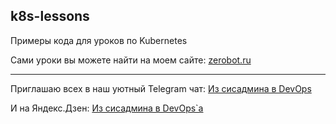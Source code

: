 ## k8s-lessons
Примеры кода для уроков по Kubernetes

Сами уроки вы можете найти на моем сайте: [zerobot.ru](https://zerobot.ru/r/instrumenty-devops/kubernetes/?utm_source=github&utm_medium=repo&utm_campaign=k8s-lessons&utm_content=md)

---

Приглашаю всех в наш уютный Telegram чат: [Из сисадмина в DevOps](https://t.me/it_transformation)

И на Яндекс.Дзен: [Из сисадмина в DevOps`а](https://zen.yandex.ru/it_transformation)